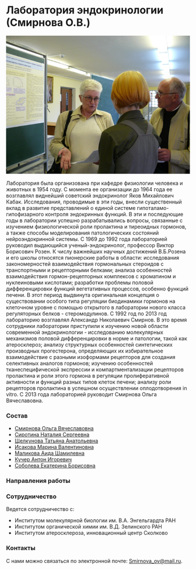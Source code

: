 # Лаборатория эндокринологии (Смирнова О.В.)

![Смирновы](./Smirnovi.JPG "Смирновы")

Лаборатория была организована при кафедре физиологии человека и животных в 1954 году. С момента ее организации до 1964 года ее возглавлял виднейший советский эндокринолог Яков Михайлович Кабак. Исследования, проводимые в эти годы, внесли существенный вклад в развитие представлений о единой системе гипоталамо-гипофизарного контроля эндокринных функций. В эти и последующие годы в лаборатории успешно разрабатывались вопросы, связанные с изучением физиологической роли пролактина и тиреоидных гормонов, а также способы моделирования патологических состояний нейроэндокринной системы. 
С 1969 до 1992 года лабораторией руководил выдающийся ученый-эндокринолог, профессор Виктор Борисович Розен. К числу важнейших научных достижений В.Б.Розена и его школы относятся пионерские работы в области: исследования закономерностей взаимодействия гормональных стероидов с транспортными и рецепторными белками; анализа особенностей взаимодействия гормон-рецепторных комплексов с хроматином и нуклеиновыми кислотами; разработки проблемы половой дифференцировки функций вегетативных процессов, особенно функций печени. В этот период выдвинута оригинальная концепция о существовании особого типа регуляции биодинамики гормонов на клеточном уровне с помощью открытого в лаборатории нового класса регуляторных белков - стеромодулинов. 
С 1992 год по 2013 год лабораторию возглавлял Александр Николаевич Смирнов. В это время сотрудники лаборатории приступили к изучению новой области современной эндокринологии - исследованию молекулярных механизмов половой дифференцировки в норме и патологии, такой как атеросклероз; анализу структурных особенностей синтетических производных прогестерона, определяющих их избирательное взаимодействие с разными изоформами рецепторов для создания селективных аналогов гормонов; изучению особенностей тканеспецифической экспрессии и компартментализации рецепторов пролактина и роли этого гормона в регуляции пролиферативной активности и функций разных типов клеток печени; анализу роли рецепторов пролактина в успешном осуществлении оплодотворения in vitro. С 2013 года лабораторией руководит Смирнова Ольга Вячеславовна.

### Состав

- [Смирнова Ольга Вячеславовна]()
- [Сиротина Наталия Сергеевна]()
- [Щелкунова Татьяна Анатольевна]()
- [Исакова Марина Валентиновна]()
- [Маликова Аида Шамилевна]()
- [Кучер Антон Игоревич]()
- [Соболева Екатерина Борисовна]()

### Направления работы

### Сотрудничество

Ведется сотрудничество с:

- Институтом молекулярной биологии им. В.А. Энгельгардта РАН
- Институтом органической химии им. В.Д. Зелинского РАН
- Институтом атеросклероза, инновационный центр Сколково


### Контакты

С нами можно связаться по электронной почте: Smirnova_ov@mail.ru.
